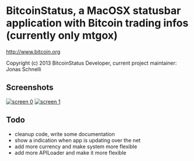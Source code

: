 BitcoinStatus, a MacOSX statusbar application with Bitcoin trading infos (currently only mtgox)
================================

http://www.bitcoin.org

Copyright (c) 2013 BitcoinStatus Developer, current project maintainer: Jonas Schnelli

Screenshots
----
[![screen 0](https://github.com/jonasschnelli/BitcoinStatus/blob/master/Screenshots/0.png)](#screenshot)
[![screen 1](https://github.com/jonasschnelli/BitcoinStatus/blob/master/Screenshots/1.png)](#screenshot)

Todo
----
+ cleanup code, write some documentation
+ show a indication when app is updating over the net
+ add more currency and make system more flexible
+ add more APILoader and make it more flexible 
